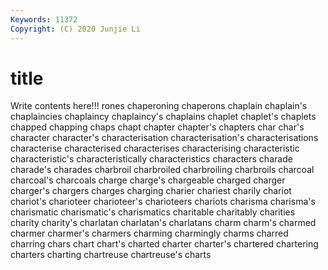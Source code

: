 ```yaml
---
Keywords: 11372
Copyright: (C) 2020 Junjie Li
---
```


# title

Write contents here!!!
rones 
chaperoning 
chaperons 
chaplain 
chaplain's 
chaplaincies 
chaplaincy 
chaplaincy's 
chaplains
chaplet 
chaplet's 
chaplets 
chapped 
chapping 
chaps 
chapt 
chapter 
chapter's 
chapters
char 
char's 
character 
character's 
characterisation 
characterisation's 
characterisations 
characterise 
characterised 
characterises
characterising 
characteristic 
characteristic's 
characteristically 
characteristics 
characters 
charade 
charade's 
charades 
charbroil
charbroiled 
charbroiling 
charbroils 
charcoal 
charcoal's 
charcoals 
charge 
charge's 
chargeable 
charged
charger 
charger's 
chargers 
charges 
charging 
charier 
chariest 
charily 
chariot 
chariot's
charioteer 
charioteer's 
charioteers 
chariots 
charisma 
charisma's 
charismatic 
charismatic's 
charismatics 
charitable
charitably 
charities 
charity 
charity's 
charlatan 
charlatan's 
charlatans 
charm 
charm's 
charmed
charmer 
charmer's 
charmers 
charming 
charmingly 
charms 
charred 
charring 
chars 
chart
chart's 
charted 
charter 
charter's 
chartered 
chartering 
charters 
charting 
chartreuse 
chartreuse's
charts 
